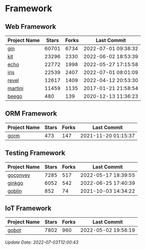 # Framework

## Web Framework
| Project Name | Stars | Forks | Last Commit |
| ------------ | ----- | ----- | ----------- |
| [gin](https://github.com/gin-gonic/gin) | 60701 | 6734 | 2022-07-01 09:38:32 |
| [kit](https://github.com/go-kit/kit) | 23296 | 2330 | 2022-06-02 18:53:39 |
| [echo](https://github.com/labstack/echo) | 22772 | 1998 | 2022-05-27 17:15:58 |
| [iris](https://github.com/kataras/iris) | 22539 | 2407 | 2022-07-01 08:01:09 |
| [revel](https://github.com/revel/revel) | 12617 | 1409 | 2022-04-12 20:53:30 |
| [martini](https://github.com/go-martini/martini) | 11459 | 1135 | 2017-01-21 21:58:54 |
| [beego](https://github.com/astaxie/beego) | 480 | 139 | 2020-12-13 11:36:23 |

## ORM Framework
| Project Name | Stars | Forks | Last Commit |
| ------------ | ----- | ----- | ----------- |
| [gorm](https://github.com/jinzhu/gorm) | 473 | 147 | 2021-11-20 01:15:37 |

## Testing Framework
| Project Name | Stars | Forks | Last Commit |
| ------------ | ----- | ----- | ----------- |
| [goconvey](https://github.com/smartystreets/goconvey) | 7285 | 517 | 2022-05-17 18:39:55 |
| [ginkgo](https://github.com/onsi/ginkgo) | 6052 | 542 | 2022-06-25 17:40:39 |
| [goblin](https://github.com/franela/goblin) | 852 | 74 | 2021-10-03 14:34:22 |

## IoT Framework
| Project Name | Stars | Forks | Last Commit |
| ------------ | ----- | ----- | ----------- |
| [gobot](https://github.com/hybridgroup/gobot) | 7802 | 960 | 2022-05-02 19:56:19 |

*Update Date: 2022-07-03T12:00:43*
